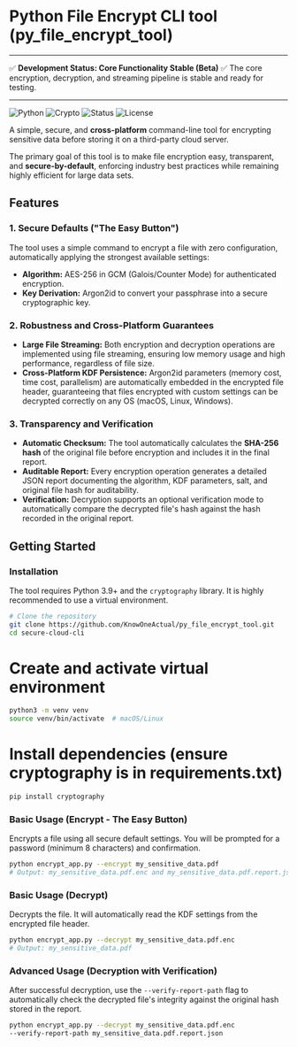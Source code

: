 
# Python File Encrypt CLI tool (py_file_encrypt_tool)

***
✅ **Development Status: Core Functionality Stable (Beta)** ✅
The core encryption, decryption, and streaming pipeline is stable and ready for testing.
***

![Python](https://img.shields.io/badge/python-3.9+-blue?style=for-the-badge&logo=python)
![Crypto](https://img.shields.io/badge/Cryptography-OpenSSL-lightgrey?style=for-the-badge&logo=openssl)
![Status](https://img.shields.io/badge/Status-Beta-green?style=for-the-badge)
![License](https://img.shields.io/badge/License-MIT-yellow.svg?style=for-the-badge)

A simple, secure, and **cross-platform** command-line tool for encrypting sensitive data before storing it on a third-party cloud server.

The primary goal of this tool is to make file encryption easy, transparent, and **secure-by-default**, enforcing industry best practices while remaining highly efficient for large data sets.

## Features

### 1. Secure Defaults ("The Easy Button")
The tool uses a simple command to encrypt a file with zero configuration, automatically applying the strongest available settings:
* **Algorithm:** AES-256 in GCM (Galois/Counter Mode) for authenticated encryption.
* **Key Derivation:** Argon2id to convert your passphrase into a secure cryptographic key.

### 2. Robustness and Cross-Platform Guarantees
* **Large File Streaming:** Both encryption and decryption operations are implemented using file streaming, ensuring low memory usage and high performance, regardless of file size.
* **Cross-Platform KDF Persistence:** Argon2id parameters (memory cost, time cost, parallelism) are automatically embedded in the encrypted file header, guaranteeing that files encrypted with custom settings can be decrypted correctly on any OS (macOS, Linux, Windows).

### 3. Transparency and Verification
* **Automatic Checksum:** The tool automatically calculates the **SHA-256 hash** of the original file before encryption and includes it in the final report.
* **Auditable Report:** Every encryption operation generates a detailed JSON report documenting the algorithm, KDF parameters, salt, and original file hash for auditability.
* **Verification:** Decryption supports an optional verification mode to automatically compare the decrypted file's hash against the hash recorded in the original report.

## Getting Started

### Installation
The tool requires Python 3.9+ and the `cryptography` library. It is highly recommended to use a virtual environment.

```bash
# Clone the repository
git clone https://github.com/KnowOneActual/py_file_encrypt_tool.git
cd secure-cloud-cli
```

# Create and activate virtual environment
```bash
python3 -m venv venv
source venv/bin/activate  # macOS/Linux
```

# Install dependencies (ensure cryptography is in requirements.txt)
```bash
pip install cryptography
```

### Basic Usage (Encrypt - The Easy Button)

Encrypts a file using all secure default settings. You will be prompted for a password (minimum 8 characters) and confirmation.

```bash
python encrypt_app.py --encrypt my_sensitive_data.pdf
# Output: my_sensitive_data.pdf.enc and my_sensitive_data.pdf.report.json
```

### Basic Usage (Decrypt)

Decrypts the file. It will automatically read the KDF settings from the encrypted file header.

```bash
python encrypt_app.py --decrypt my_sensitive_data.pdf.enc
# Output: my_sensitive_data.pdf
```

### Advanced Usage (Decryption with Verification)

After successful decryption, use the `--verify-report-path` flag to automatically check the decrypted file's integrity against the original hash stored in the report.

```bash
python encrypt_app.py --decrypt my_sensitive_data.pdf.enc 
--verify-report-path my_sensitive_data.pdf.report.json
```
